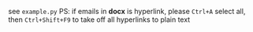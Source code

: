 see `example.py`
PS: if emails in **docx** is hyperlink, please `Ctrl+A` select all, then `Ctrl+Shift+F9` to take off all hyperlinks to plain text